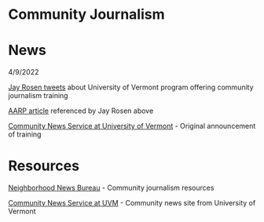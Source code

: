 # Community Journalism 

# News

4/9/2022

[Jay Rosen tweets](https://twitter.com/jayrosen_nyu/status/1512138831880990732) about University of Vermont program offering community journalism training

[AARP article](https://www.aarp.org/work/careers/older-adults-journalism-careers/) referenced by Jay Rosen above

[Community News Service at University of Vermont](https://www.communitynews.net/home/community-journalism-training-feb-1) - Original announcement of training

# Resources

[Neighborhood News Bureau](https://www.nnbnews.com/community-journalism-resources/) - Community journalism resources

[Community News Service at UVM](https://www.communitynews.net/) - Community news site from University of Vermont

